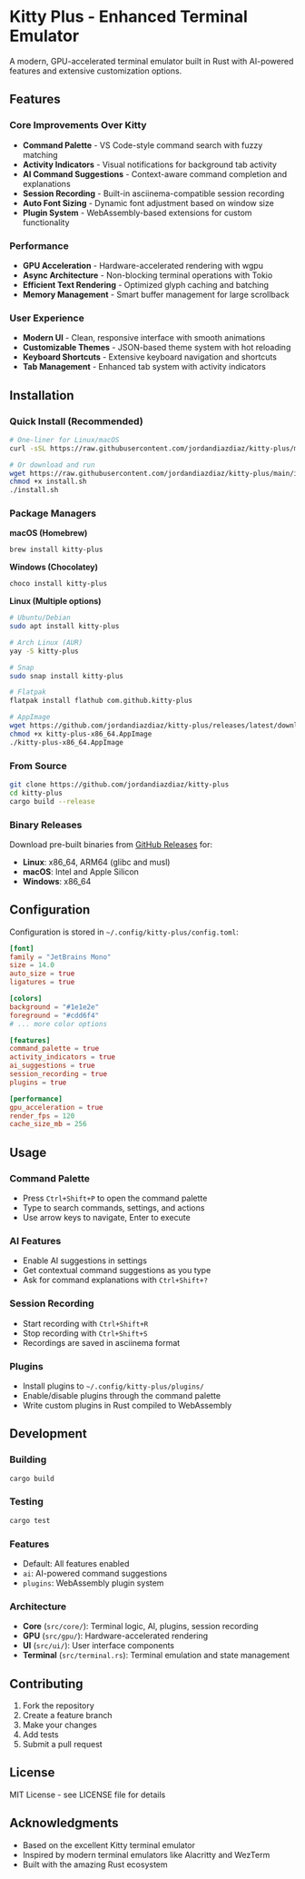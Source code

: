 # Kitty Plus - Enhanced Terminal Emulator

A modern, GPU-accelerated terminal emulator built in Rust with AI-powered features and extensive customization options.

## Features

### Core Improvements Over Kitty
- **Command Palette** - VS Code-style command search with fuzzy matching
- **Activity Indicators** - Visual notifications for background tab activity
- **AI Command Suggestions** - Context-aware command completion and explanations
- **Session Recording** - Built-in asciinema-compatible session recording
- **Auto Font Sizing** - Dynamic font adjustment based on window size
- **Plugin System** - WebAssembly-based extensions for custom functionality

### Performance
- **GPU Acceleration** - Hardware-accelerated rendering with wgpu
- **Async Architecture** - Non-blocking terminal operations with Tokio
- **Efficient Text Rendering** - Optimized glyph caching and batching
- **Memory Management** - Smart buffer management for large scrollback

### User Experience
- **Modern UI** - Clean, responsive interface with smooth animations
- **Customizable Themes** - JSON-based theme system with hot reloading
- **Keyboard Shortcuts** - Extensive keyboard navigation and shortcuts
- **Tab Management** - Enhanced tab system with activity indicators

## Installation

### Quick Install (Recommended)
```bash
# One-liner for Linux/macOS
curl -sSL https://raw.githubusercontent.com/jordandiazdiaz/kitty-plus/main/install.sh | bash

# Or download and run
wget https://raw.githubusercontent.com/jordandiazdiaz/kitty-plus/main/install.sh
chmod +x install.sh
./install.sh
```

### Package Managers

**macOS (Homebrew)**
```bash
brew install kitty-plus
```

**Windows (Chocolatey)**
```powershell
choco install kitty-plus
```

**Linux (Multiple options)**
```bash
# Ubuntu/Debian
sudo apt install kitty-plus

# Arch Linux (AUR)
yay -S kitty-plus

# Snap
sudo snap install kitty-plus

# Flatpak
flatpak install flathub com.github.kitty-plus

# AppImage
wget https://github.com/jordandiazdiaz/kitty-plus/releases/latest/download/kitty-plus-x86_64.AppImage
chmod +x kitty-plus-x86_64.AppImage
./kitty-plus-x86_64.AppImage
```

### From Source
```bash
git clone https://github.com/jordandiazdiaz/kitty-plus
cd kitty-plus
cargo build --release
```

### Binary Releases
Download pre-built binaries from [GitHub Releases](https://github.com/jordandiazdiaz/kitty-plus/releases) for:
- **Linux**: x86_64, ARM64 (glibc and musl)
- **macOS**: Intel and Apple Silicon
- **Windows**: x86_64

## Configuration

Configuration is stored in `~/.config/kitty-plus/config.toml`:

```toml
[font]
family = "JetBrains Mono"
size = 14.0
auto_size = true
ligatures = true

[colors]
background = "#1e1e2e"
foreground = "#cdd6f4"
# ... more color options

[features]
command_palette = true
activity_indicators = true
ai_suggestions = true
session_recording = true
plugins = true

[performance]
gpu_acceleration = true
render_fps = 120
cache_size_mb = 256
```

## Usage

### Command Palette
- Press `Ctrl+Shift+P` to open the command palette
- Type to search commands, settings, and actions
- Use arrow keys to navigate, Enter to execute

### AI Features
- Enable AI suggestions in settings
- Get contextual command suggestions as you type
- Ask for command explanations with `Ctrl+Shift+?`

### Session Recording
- Start recording with `Ctrl+Shift+R`
- Stop recording with `Ctrl+Shift+S`
- Recordings are saved in asciinema format

### Plugins
- Install plugins to `~/.config/kitty-plus/plugins/`
- Enable/disable plugins through the command palette
- Write custom plugins in Rust compiled to WebAssembly

## Development

### Building
```bash
cargo build
```

### Testing
```bash
cargo test
```

### Features
- Default: All features enabled
- `ai`: AI-powered command suggestions
- `plugins`: WebAssembly plugin system

### Architecture
- **Core** (`src/core/`): Terminal logic, AI, plugins, session recording
- **GPU** (`src/gpu/`): Hardware-accelerated rendering
- **UI** (`src/ui/`): User interface components
- **Terminal** (`src/terminal.rs`): Terminal emulation and state management

## Contributing

1. Fork the repository
2. Create a feature branch
3. Make your changes
4. Add tests
5. Submit a pull request

## License

MIT License - see LICENSE file for details

## Acknowledgments

- Based on the excellent Kitty terminal emulator
- Inspired by modern terminal emulators like Alacritty and WezTerm
- Built with the amazing Rust ecosystem